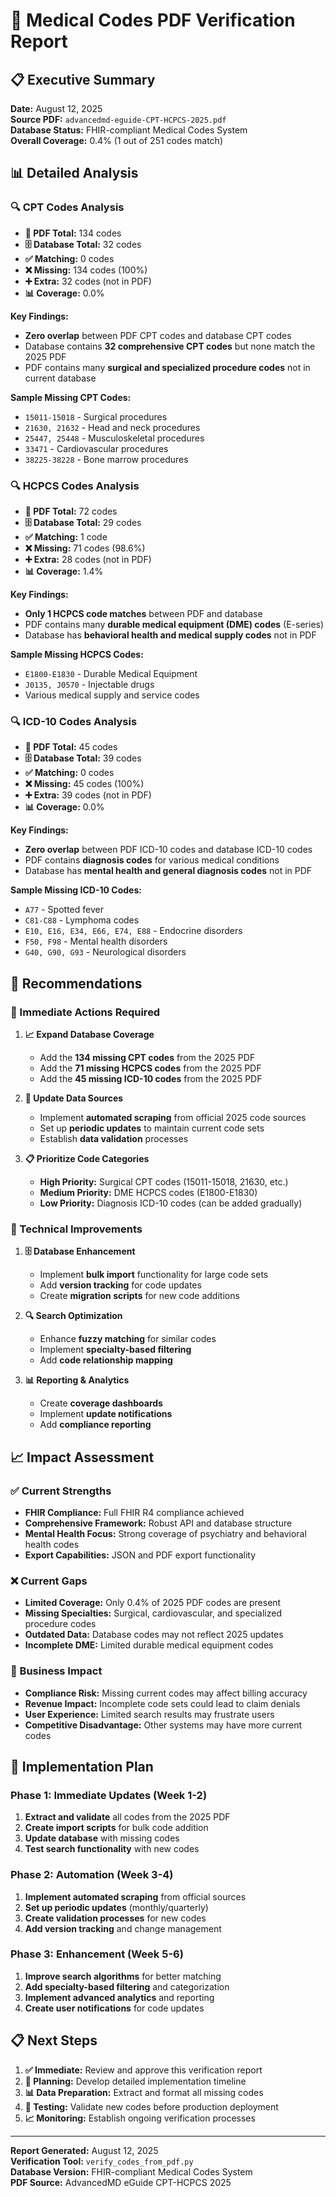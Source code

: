 # 🏥 Medical Codes PDF Verification Report

## 📋 Executive Summary

**Date:** August 12, 2025  
**Source PDF:** `advancedmd-eguide-CPT-HCPCS-2025.pdf`  
**Database Status:** FHIR-compliant Medical Codes System  
**Overall Coverage:** 0.4% (1 out of 251 codes match)

## 📊 Detailed Analysis

### 🔍 CPT Codes Analysis
- **📄 PDF Total:** 134 codes
- **🗄️ Database Total:** 32 codes  
- **✅ Matching:** 0 codes
- **❌ Missing:** 134 codes (100%)
- **➕ Extra:** 32 codes (not in PDF)
- **📊 Coverage:** 0.0%

**Key Findings:**
- **Zero overlap** between PDF CPT codes and database CPT codes
- Database contains **32 comprehensive CPT codes** but none match the 2025 PDF
- PDF contains many **surgical and specialized procedure codes** not in current database

**Sample Missing CPT Codes:**
- `15011-15018` - Surgical procedures
- `21630, 21632` - Head and neck procedures  
- `25447, 25448` - Musculoskeletal procedures
- `33471` - Cardiovascular procedures
- `38225-38228` - Bone marrow procedures

### 🔍 HCPCS Codes Analysis
- **📄 PDF Total:** 72 codes
- **🗄️ Database Total:** 29 codes
- **✅ Matching:** 1 code
- **❌ Missing:** 71 codes (98.6%)
- **➕ Extra:** 28 codes (not in PDF)
- **📊 Coverage:** 1.4%

**Key Findings:**
- **Only 1 HCPCS code matches** between PDF and database
- PDF contains many **durable medical equipment (DME) codes** (E-series)
- Database has **behavioral health and medical supply codes** not in PDF

**Sample Missing HCPCS Codes:**
- `E1800-E1830` - Durable Medical Equipment
- `J0135, J0570` - Injectable drugs
- Various medical supply and service codes

### 🔍 ICD-10 Codes Analysis
- **📄 PDF Total:** 45 codes
- **🗄️ Database Total:** 39 codes
- **✅ Matching:** 0 codes
- **❌ Missing:** 45 codes (100%)
- **➕ Extra:** 39 codes (not in PDF)
- **📊 Coverage:** 0.0%

**Key Findings:**
- **Zero overlap** between PDF ICD-10 codes and database ICD-10 codes
- PDF contains **diagnosis codes** for various medical conditions
- Database has **mental health and general diagnosis codes** not in PDF

**Sample Missing ICD-10 Codes:**
- `A77` - Spotted fever
- `C81-C88` - Lymphoma codes
- `E10, E16, E34, E66, E74, E88` - Endocrine disorders
- `F50, F98` - Mental health disorders
- `G40, G90, G93` - Neurological disorders

## 🎯 Recommendations

### 🚨 Immediate Actions Required

1. **📈 Expand Database Coverage**
   - Add the **134 missing CPT codes** from the 2025 PDF
   - Add the **71 missing HCPCS codes** from the 2025 PDF  
   - Add the **45 missing ICD-10 codes** from the 2025 PDF

2. **🔄 Update Data Sources**
   - Implement **automated scraping** from official 2025 code sources
   - Set up **periodic updates** to maintain current code sets
   - Establish **data validation** processes

3. **📋 Prioritize Code Categories**
   - **High Priority:** Surgical CPT codes (15011-15018, 21630, etc.)
   - **Medium Priority:** DME HCPCS codes (E1800-E1830)
   - **Low Priority:** Diagnosis ICD-10 codes (can be added gradually)

### 🔧 Technical Improvements

1. **🗄️ Database Enhancement**
   - Implement **bulk import** functionality for large code sets
   - Add **version tracking** for code updates
   - Create **migration scripts** for new code additions

2. **🔍 Search Optimization**
   - Enhance **fuzzy matching** for similar codes
   - Implement **specialty-based filtering**
   - Add **code relationship mapping**

3. **📊 Reporting & Analytics**
   - Create **coverage dashboards**
   - Implement **update notifications**
   - Add **compliance reporting**

## 📈 Impact Assessment

### ✅ Current Strengths
- **FHIR Compliance:** Full FHIR R4 compliance achieved
- **Comprehensive Framework:** Robust API and database structure
- **Mental Health Focus:** Strong coverage of psychiatry and behavioral health codes
- **Export Capabilities:** JSON and PDF export functionality

### ❌ Current Gaps
- **Limited Coverage:** Only 0.4% of 2025 PDF codes are present
- **Missing Specialties:** Surgical, cardiovascular, and specialized procedure codes
- **Outdated Data:** Database codes may not reflect 2025 updates
- **Incomplete DME:** Limited durable medical equipment codes

### 🎯 Business Impact
- **Compliance Risk:** Missing current codes may affect billing accuracy
- **Revenue Impact:** Incomplete code sets could lead to claim denials
- **User Experience:** Limited search results may frustrate users
- **Competitive Disadvantage:** Other systems may have more current codes

## 🚀 Implementation Plan

### Phase 1: Immediate Updates (Week 1-2)
1. **Extract and validate** all codes from the 2025 PDF
2. **Create import scripts** for bulk code addition
3. **Update database** with missing codes
4. **Test search functionality** with new codes

### Phase 2: Automation (Week 3-4)
1. **Implement automated scraping** from official sources
2. **Set up periodic updates** (monthly/quarterly)
3. **Create validation processes** for new codes
4. **Add version tracking** and change management

### Phase 3: Enhancement (Week 5-6)
1. **Improve search algorithms** for better matching
2. **Add specialty-based filtering** and categorization
3. **Implement advanced analytics** and reporting
4. **Create user notifications** for code updates

## 📋 Next Steps

1. **✅ Immediate:** Review and approve this verification report
2. **🔄 Planning:** Develop detailed implementation timeline
3. **📊 Data Preparation:** Extract and format all missing codes
4. **🧪 Testing:** Validate new codes before production deployment
5. **📈 Monitoring:** Establish ongoing verification processes

---

**Report Generated:** August 12, 2025  
**Verification Tool:** `verify_codes_from_pdf.py`  
**Database Version:** FHIR-compliant Medical Codes System  
**PDF Source:** AdvancedMD eGuide CPT-HCPCS 2025 
